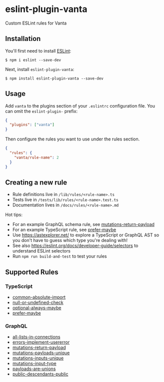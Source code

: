 # eslint-plugin-vanta

Custom ESLint rules for Vanta

## Installation

You'll first need to install [ESLint](http://eslint.org):

```
$ npm i eslint --save-dev
```

Next, install `eslint-plugin-vanta`:

```
$ npm install eslint-plugin-vanta --save-dev
```

## Usage

Add `vanta` to the plugins section of your `.eslintrc` configuration file. You can omit the `eslint-plugin-` prefix:

```json
{
  "plugins": ["vanta"]
}
```

Then configure the rules you want to use under the rules section.

```json
{
  "rules": {
    "vanta/rule-name": 2
  }
}
```

## Creating a new rule

- Rule definitions live in `/lib/rules/<rule-name>.ts`
- Tests live in `/tests/lib/rules/<rule-name>.test.ts`
- Documentation lives in `/docs/rules/<rule-name>.md`

Hot tips:

- For an example GraphQL schema rule, see [mutations-return-payload](/lib/rules/mutations-return-payload.ts)
- For an example TypeScript rule, see [prefer-maybe](/lib/rules/prefer-maybe.ts)
- Use https://astexplorer.net/ to explore a TypeScript or GraphQL AST so you don't have to guess which type you're dealing with!
- See also https://eslint.org/docs/developer-guide/selectors to understand ESLint selectors
- Run `npm run build-and-test` to test your rules

## Supported Rules

### TypeScript

- [common-absolute-import](/docs/rules/common-absolute-import.md)
- [null-or-undefined-check](/docs/rules/null-or-undefined-check.md)
- [optional-always-maybe](/docs/rules/optional-always-maybe.md)
- [prefer-maybe](/docs/rules/prefer-maybe.md)

### GraphQL

- [all-lists-in-connections](docs/rules/all-lists-in-connections.md)
- [errors-implement-usererror](docs/rules/errors-implement-usererror.md)
- [mutations-return-payload](/docs/rules/mutations-return-payload.md)
- [mutations-payloads-unique](/docs/rules/mutations-payloads-unique.md)
- [mutations-inputs-unique](/docs/rules/mutations-inputs-unique.md)
- [mutations-input-type](/docs/rules/mutations-input-type.md)
- [payloads-are-unions](/docs/rules/payloads-are-unions.md)
- [public-descendants-public](/docs/rules/public-descendants-public.md)
